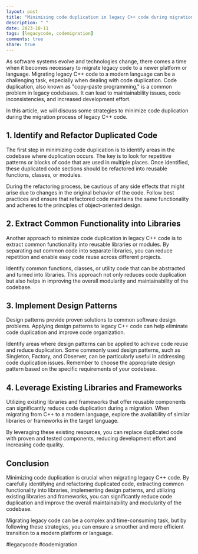 ```yaml
---
layout: post
title: "Minimizing code duplication in legacy C++ code during migration"
description: " "
date: 2023-10-11
tags: [legacycode, codemigration]
comments: true
share: true
---
```


As software systems evolve and technologies change, there comes a time when it becomes necessary to migrate legacy code to a newer platform or language. Migrating legacy C++ code to a modern language can be a challenging task, especially when dealing with code duplication. Code duplication, also known as "copy-paste programming," is a common problem in legacy codebases. It can lead to maintainability issues, code inconsistencies, and increased development effort.

In this article, we will discuss some strategies to minimize code duplication during the migration process of legacy C++ code.

## 1. Identify and Refactor Duplicated Code

The first step in minimizing code duplication is to identify areas in the codebase where duplication occurs. The key is to look for repetitive patterns or blocks of code that are used in multiple places. Once identified, these duplicated code sections should be refactored into reusable functions, classes, or modules.

During the refactoring process, be cautious of any side effects that might arise due to changes in the original behavior of the code. Follow best practices and ensure that refactored code maintains the same functionality and adheres to the principles of object-oriented design.

## 2. Extract Common Functionality into Libraries

Another approach to minimize code duplication in legacy C++ code is to extract common functionality into reusable libraries or modules. By separating out common code into separate libraries, you can reduce repetition and enable easy code reuse across different projects.

Identify common functions, classes, or utility code that can be abstracted and turned into libraries. This approach not only reduces code duplication but also helps in improving the overall modularity and maintainability of the codebase.

## 3. Implement Design Patterns

Design patterns provide proven solutions to common software design problems. Applying design patterns to legacy C++ code can help eliminate code duplication and improve code organization.

Identify areas where design patterns can be applied to achieve code reuse and reduce duplication. Some commonly used design patterns, such as Singleton, Factory, and Observer, can be particularly useful in addressing code duplication issues. Remember to choose the appropriate design pattern based on the specific requirements of your codebase.

## 4. Leverage Existing Libraries and Frameworks

Utilizing existing libraries and frameworks that offer reusable components can significantly reduce code duplication during a migration. When migrating from C++ to a modern language, explore the availability of similar libraries or frameworks in the target language.

By leveraging these existing resources, you can replace duplicated code with proven and tested components, reducing development effort and increasing code quality.

## Conclusion

Minimizing code duplication is crucial when migrating legacy C++ code. By carefully identifying and refactoring duplicated code, extracting common functionality into libraries, implementing design patterns, and utilizing existing libraries and frameworks, you can significantly reduce code duplication and improve the overall maintainability and modularity of the codebase.

Migrating legacy code can be a complex and time-consuming task, but by following these strategies, you can ensure a smoother and more efficient transition to a modern platform or language.

#legacycode #codemigration
